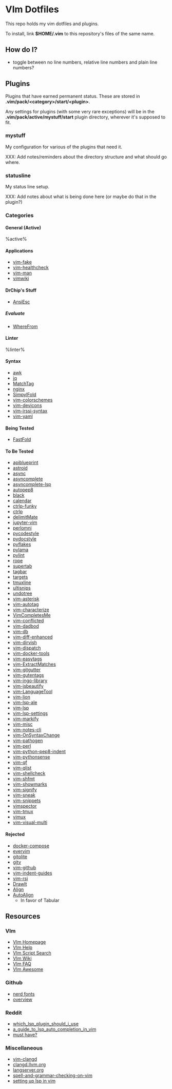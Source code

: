 # VIm Dotfiles

This repo holds my vim dotfiles and plugins.

To install, link **$HOME/.vim** to this repository's files of the same name.




## How do I?

* toggle between no line numbers, relative line numbers and plain line numbers?

## Plugins

Plugins that have earned permanent status. These are stored in
**.vim/pack/&lt;category&gt;/start/&lt;plugin&gt;**.

Any settings for plugins (with some very rare exceptions) will be in the
**.vim/pack/active/mystuff/start** plugin directory, wherever it's supposed to fit.

### mystuff

My configuration for various of the plugins that need it.

XXX: Add notes/reminders about the directory structure and what should go
     where.

### statusline

My status line setup.

XXX: Add notes about what is being done here (or maybe do that in the plugin?)

### Categories

#### General (Active)
%active%

#### Applications

* [vim-fake](https://github.com/tkhren/vim-fake.git)
* [vim-healthcheck](https://github.com/rhysd/vim-healthcheck.git)
* [vim-man](https://github.com/vim-utils/vim-man.git)
* [vimwiki](https://github.com/vimwiki/vimwiki.git)

#### DrChip's Stuff

* [AnsiEsc](https://github.com/vim-scripts/AnsiEsc.vim.git)

##### Evaluate

* [WhereFrom](https://www.drchip.org/astronaut/vim/index.html#WHEREFROM)

#### Linter
%linter%

#### Syntax

* [awk](https://github.com/vim-scripts/awk.vim)
* [jq](https://github.com/vito-c/jq.vim.git)
* [MatchTag](https://github.com/gregsexton/MatchTag.git)
* [nginx](https://github.com/chr4/nginx.vim)
* [SimpylFold](https://github.com/tmhedberg/SimpylFold.git)
* [vim-colorschemes](https://github.com/flazz/vim-colorschemes.git)
* [vim-devicons](https://github.com/ryanoasis/vim-devicons.git)
* [vim-irssi-syntax](https://github.com/isundil/vim-irssi-syntax.git)
* [vim-yaml](https://github.com/stephpy/vim-yaml)

#### Being Tested

* [FastFold](https://github.com/Konfekt/FastFold.git)

#### To Be Tested

* [apiblueprint](https://github.com/kylef/apiblueprint.vim.git)
* [astroid](https://github.com/PyCQA/astroid)
* [async](https://github.com/prabirshrestha/async.vim.git)
* [asyncomplete](https://github.com/prabirshrestha/asyncomplete.vim.git)
* [asyncomplete-lsp](https://github.com/prabirshrestha/asyncomplete-lsp.vim.git)
* [autopep8](https://github.com/hhatto/autopep8)
* [black](https://github.com/ambv/black)
* [calendar](https://github.com/itchyny/calendar.vim)
* [ctrlp-funky](https://github.com/tacahiroy/ctrlp-funky.git)
* [ctrlp](https://github.com/ctrlpvim/ctrlp.vim)
* [delimitMate](https://github.com/Raimondi/delimitMate.git)
* [jupyter-vim](https://github.com/jupyter-vim/jupyter-vim)
* [perlomni](https://github.com/c9s/perlomni.vim.git)
* [pycodestyle](https://github.com/PyCQA/pycodestyle)
* [pydocstyle](https://github.com/PyCQA/pydocstyle)
* [pyflakes](https://github.com/PyCQA/pyflakes)
* [pylama](https://github.com/klen/pylama)
* [pylint](https://github.com/PyCQA/pylint)
* [rope](https://github.com/python-rope/rope)
* [supertab](https://github.com/ervandew/supertab.git)
* [tagbar](https://github.com/preservim/tagbar.git)
* [targets](https://github.com/wellle/targets.vim.git)
* [tmuxline](https://github.com/edkolev/tmuxline.vim.git)
* [ultisnips](https://github.com/SirVer/ultisnips.git)
* [undotree](https://github.com/mbbill/undotree.git)
* [vim-asterisk](https://github.com/haya14busa/vim-asterisk.git)
* [vim-autotag](https://github.com/craigemery/vim-autotag)
* [vim-characterize](https://github.com/tpope/vim-characterize.git)
* [VimCompletesMe](https://github.com/ackyshake/VimCompletesMe.git)
* [vim-conflicted](https://github.com/christoomey/vim-conflicted.git)
* [vim-dadbod](https://github.com/tpope/vim-dadbod.git)
* [vim-db](https://github.com/tpope/vim-db.git)
* [vim-diff-enhanced](https://github.com/chrisbra/vim-diff-enhanced.git)
* [vim-dirvish](https://github.com/justinmk/vim-dirvish.git)
* [vim-dispatch](https://github.com/tpope/vim-dispatch.git)
* [vim-docker-tools](https://github.com/kevinhui/vim-docker-tools)
* [vim-easytags](https://github.com/xolox/vim-easytags.git)
* [vim-ExtractMatches](https://github.com/inkarkat/vim-ExtractMatches.git)
* [vim-gitgutter](https://github.com/airblade/vim-gitgutter.git)
* [vim-gutentags](https://github.com/ludovicchabant/vim-gutentags.git)
* [vim-ingo-library](https://github.com/inkarkat/vim-ingo-library.git)
* [vim-jsbeautify](https://github.com/maksimr/vim-jsbeautify.git)
* [vim-LanguageTool](https://github.com/dpelle/vim-LanguageTool.git)
* [vim-lion](https://github.com/tommcdo/vim-lion.git)
* [vim-lsp-ale](https://github.com/rhysd/vim-lsp-ale.git)
* [vim-lsp](https://github.com/prabirshrestha/vim-lsp.git)
* [vim-lsp-settings](https://github.com/mattn/vim-lsp-settings.git)
* [vim-markify](https://github.com/dhruvasagar/vim-markify)
* [vim-misc](https://github.com/xolox/vim-misc.git)
* [vim-notes-cli](https://github.com/rhysd/vim-notes-cli.git)
* [vim-OnSyntaxChange](https://github.com/inkarkat/vim-OnSyntaxChange.git)
* [vim-pathogen](https://github.com/tpope/vim-pathogen.git)
* [vim-perl](https://github.com/vim-perl/vim-perl.git)
* [vim-python-pep8-indent](https://github.com/hynek/vim-python-pep8-indent)
* [vim-pythonsense](https://github.com/jeetsukumaran/vim-pythonsense.git)
* [vim-qf](https://github.com/romainl/vim-qf.git)
* [vim-qlist](https://github.com/romainl/vim-qlist.git)
* [vim-shellcheck](https://github.com/itspriddle/vim-shellcheck.git)
* [vim-shfmt](https://github.com/z0mbix/vim-shfmt.git)
* [vim-showmarks](https://github.com/jacquesbh/vim-showmarks.git)
* [vim-signify](https://github.com/mhinz/vim-signify.git)
* [vim-sneak](https://github.com/justinmk/vim-sneak.git)
* [vim-snippets](https://github.com/honza/vim-snippets.git)
* [vimspector](https://github.com/puremourning/vimspector.git)
* [vim-tmux](https://github.com/tmux-plugins/vim-tmux.git)
* [vimux](https://github.com/preservim/vimux.git)
* [vim-visual-multi](https://github.com/mg979/vim-visual-multi)

#### Rejected

* [docker-compose](https://github.com/skanehira/docker-compose.vim)
* [evervim](https://github.com/kakkyz81/evervim.git)
* [gitolite](https://github.com/tmatilai/gitolite.vim.git)
* [gitv](https://github.com/gregsexton/gitv)
* [vim-github](https://github.com/thinca/vim-github.git)
* [vim-indent-guides](https://github.com/nathanaelkane/vim-indent-guides.git)
* [vim-rsi](https://github.com/tpope/vim-rsi.git)
* [DrawIt](https://github.com/vim-scripts/DrawIt.git)
* [Align](https://github.com/vim-scripts/Align.git)
* [AutoAlign](https://www.drchip.org/astronaut/vim/index.html#AUTOALIGN)
  + In favor of Tabular

## Resources

### VIm

* [VIm Homepage](https://www.vim.org/)
* [VIm Help](https://www.vimhelp.org/)
* [VIm Script Search](https://www.vim.org/scripts/script_search_results.php)
* [VIm Wiki](https://vim.fandom.com/wiki/Vim_Tips_Wiki)
* [VIm FAQ](https://github.com/chrisbra/vim_faq/)
* [VIm Awesome](https://vimawesome.com/)

### Github

* [nerd fonts](https://github.com/ryanoasis/nerd-fonts)
* [overview](https://microsoft.github.io/language-server-protocol/overviews/lsp/overview/)

### Reddit

* [which_lsp_plugin_should_i_use](https://www.reddit.com/r/vim/comments/7lnhrt/which_lsp_plugin_should_i_use/)
* [a_guide_to_lsp_auto_completion_in_vim](https://www.reddit.com/r/vim/comments/b33lc1/a_guide_to_lsp_auto_completion_in_vim/)
* [must have?](https://www.reddit.com/r/vim/comments/ulphgp/what_are_your_musthave_vimnvim_extensions/)

### Miscellaneous

* [vim-clangd](http://aliquote.org/post/vim-clangd/)
* [clangd.llvm.org](https://clangd.llvm.org/)
* [langserver.org](https://langserver.org/)
* [spell-and-grammar-checking-on-vim](https://ncona.com/2018/12/spell-and-grammar-checking-on-vim/)
* [setting up lsp in vim](https://ncona.com/2021/12/setting-up-lsp-in-vim)